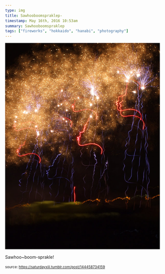 ```yaml
---
type: img
title: Sawhooboomspraklep-
timestamp: May 16th, 2016 10:53am
summary: Sawhooboomspraklep 
tags: ["fireworks", "hokkaido", "hanabi", "photography"]
---
```

<img src="../media/144458734159.jpg"/>
                                                                                          
Sawhoo~boom-sprakle!
 
                                    
                
                
                
                
                                
<small>source: https://saturdayxiii.tumblr.com/post/144458734159</small>